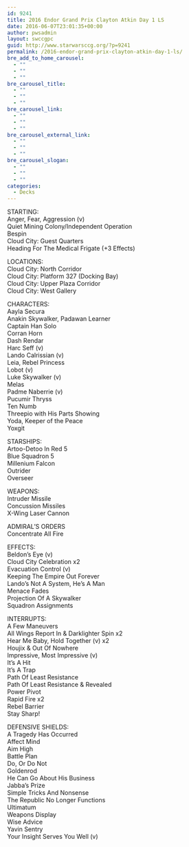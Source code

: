 ```yaml
---
id: 9241
title: 2016 Endor Grand Prix Clayton Atkin Day 1 LS
date: 2016-06-07T23:01:35+00:00
author: pwsadmin
layout: swccgpc
guid: http://www.starwarsccg.org/?p=9241
permalink: /2016-endor-grand-prix-clayton-atkin-day-1-ls/
bre_add_to_home_carousel:
  - ""
  - ""
  - ""
bre_carousel_title:
  - ""
  - ""
  - ""
bre_carousel_link:
  - ""
  - ""
  - ""
bre_carousel_external_link:
  - ""
  - ""
  - ""
bre_carousel_slogan:
  - ""
  - ""
  - ""
categories:
  - Decks
---
```

STARTING:  
Anger, Fear, Aggression (v)  
Quiet Mining Colony/Independent Operation  
Bespin  
Cloud City: Guest Quarters  
Heading For The Medical Frigate (+3 Effects)

LOCATIONS:  
Cloud City: North Corridor  
Cloud City: Platform 327 (Docking Bay)  
Cloud City: Upper Plaza Corridor  
Cloud City: West Gallery

CHARACTERS:  
Aayla Secura  
Anakin Skywalker, Padawan Learner  
Captain Han Solo  
Corran Horn  
Dash Rendar  
Harc Seff (v)  
Lando Calrissian (v)  
Leia, Rebel Princess  
Lobot (v)  
Luke Skywalker (v)  
Melas  
Padme Naberrie (v)  
Pucumir Thryss  
Ten Numb  
Threepio with His Parts Showing  
Yoda, Keeper of the Peace  
Yoxgit

STARSHIPS:  
Artoo-Detoo In Red 5  
Blue Squadron 5  
Millenium Falcon  
Outrider  
Overseer

WEAPONS:  
Intruder Missile  
Concussion Missiles  
X-Wing Laser Cannon

ADMIRAL&#8217;S ORDERS  
Concentrate All Fire

EFFECTS:  
Beldon&#8217;s Eye (v)  
Cloud City Celebration x2  
Evacuation Control (v)  
Keeping The Empire Out Forever  
Lando&#8217;s Not A System, He&#8217;s A Man  
Menace Fades  
Projection Of A Skywalker  
Squadron Assignments

INTERRUPTS:  
A Few Maneuvers  
All Wings Report In & Darklighter Spin x2  
Hear Me Baby, Hold Together (v) x2  
Houjix & Out Of Nowhere  
Impressive, Most Impressive (v)  
It&#8217;s A Hit  
It&#8217;s A Trap  
Path Of Least Resistance  
Path Of Least Resistance & Revealed  
Power Pivot  
Rapid Fire x2  
Rebel Barrier  
Stay Sharp!

DEFENSIVE SHIELDS:  
A Tragedy Has Occurred  
Affect Mind  
Aim High  
Battle Plan  
Do, Or Do Not  
Goldenrod  
He Can Go About His Business  
Jabba&#8217;s Prize  
Simple Tricks And Nonsense  
The Republic No Longer Functions  
Ultimatum  
Weapons Display  
Wise Advice  
Yavin Sentry  
Your Insight Serves You Well (v)